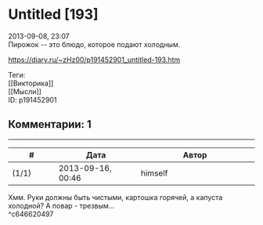 Untitled [193]
==============

  
2013-09-08, 23:07  
 Пирожок -- это блюдо, которое подают холодным.   
  
<https://diary.ru/~zHz00/p191452901_untitled-193.htm>  
  
Теги:  
[[Викторика]]  
[[Мысли]]  
ID: p191452901  


Комментарии: 1
--------------

  


---



|         #         |              Дата              |                     Автор                     |           ID           |
| --- | --- | --- | --- |
| (1/1) | 2013-09-16, 00:46 | himself | c646620497 |

  
 Хмм. Руки должны быть чистыми, картошка горячей, а капуста холодной?  А повар - трезвым...    
 ^c646620497